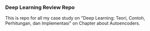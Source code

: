 ### Deep Learning Review Repo

This is repo for all my case study on "Deep Learning: Teori, Contoh, Perhitungan, dan Implementasi" on Chapter about Autoencoders.